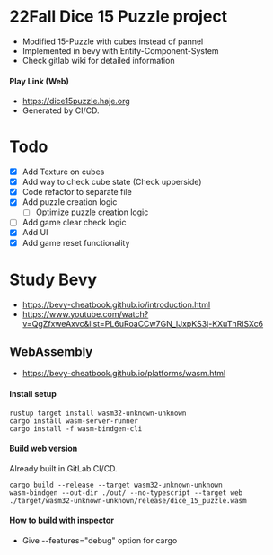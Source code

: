 # 22Fall Dice 15 Puzzle project

- Modified 15-Puzzle with cubes instead of pannel
- Implemented in bevy with Entity-Component-System
- Check gitlab wiki for detailed information

#### Play Link (Web)

- https://dice15puzzle.haje.org
- Generated by CI/CD.

# Todo

- [x] Add Texture on cubes
- [x] Add way to check cube state (Check upperside)
- [x] Code refactor to separate file
- [x] Add puzzle creation logic
  - [ ] Optimize puzzle creation logic
- [ ] Add game clear check logic
- [x] Add UI
- [x] Add game reset functionality

# Study Bevy

- https://bevy-cheatbook.github.io/introduction.html
- https://www.youtube.com/watch?v=QgZfxweAxvc&list=PL6uRoaCCw7GN_lJxpKS3j-KXuThRiSXc6

## WebAssembly

- https://bevy-cheatbook.github.io/platforms/wasm.html

#### Install setup

```
rustup target install wasm32-unknown-unknown
cargo install wasm-server-runner
cargo install -f wasm-bindgen-cli
```

#### Build web version

Already built in GitLab CI/CD.

```
cargo build --release --target wasm32-unknown-unknown
wasm-bindgen --out-dir ./out/ --no-typescript --target web ./target/wasm32-unknown-unknown/release/dice_15_puzzle.wasm
```

#### How to build with inspector

- Give --features="debug" option for cargo
